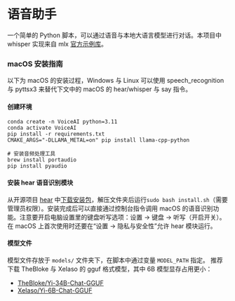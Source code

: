 # 语音助手

一个简单的 Python 脚本，可以通过语音与本地大语言模型进行对话。本项目中 whisper 实现来自 mlx [官方示例库](https://github.com/ml-explore/mlx-examples/tree/main/whisper)。

### macOS 安装指南

以下为 macOS 的安装过程，Windows 与 Linux 可以使用 speech_recognition 与 pyttsx3 来替代下文中的 macOS 的 hear/whisper 与 say 指令。

#### 创建环境

```
conda create -n VoiceAI python=3.11
conda activate VoiceAI
pip install -r requirements.txt
CMAKE_ARGS="-DLLAMA_METAL=on" pip install llama-cpp-python

# 安装音频处理工具
brew install portaudio
pip install pyaudio
```

#### 安装 hear 语音识别模块

从开源项目 [hear](https://github.com/sveinbjornt/hear) 中[下载安装包](https://sveinbjorn.org/files/software/hear.zip)，解压文件夹后运行`sudo bash install.sh`（需要管理员权限）。安装完成后可以直接通过控制台指令调用 macOS 的语音识别功能。注意要开启电脑设置里的键盘听写选项：设置 -> 键盘 -> 听写（开启开关）。在 macOS 上首次使用时还要在“设置 -> 隐私与安全性”允许 hear 模块运行。

#### 模型文件
模型文件存放于  `models/` 文件夹下，在脚本中通过变量 `MODEL_PATH` 指定。
推荐下载 TheBloke 与 XeIaso 的 gguf 格式模型，其中 6B 模型显存占用更小：
- [TheBloke/Yi-34B-Chat-GGUF](https://huggingface.co/TheBloke/Yi-34B-Chat-GGUF/blob/main/yi-34b-chat.Q8_0.gguf)
- [XeIaso/Yi-6B-Chat-GGUF](https://huggingface.co/XeIaso/yi-chat-6B-GGUF/blob/main/yi-chat-6b.Q8_0.gguf)
